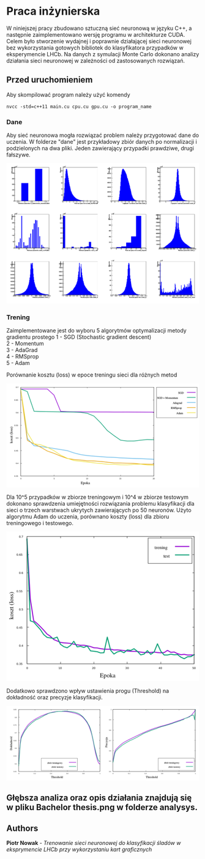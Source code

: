 # Praca inżynierska

W niniejszej pracy zbudowano sztuczną sieć neuronową w języku C++, a następnie zaimplementowano wersję programu w architekturze CUDA. Celem było stworzenie wydajnej i poprawnie działającej sieci neuronowej bez wykorzystania gotowych bibliotek do klasyfikatora przypadków w eksperymencie LHCb. Na danych z symulacji Monte Carlo dokonano analizy działania sieci neuronowej w zależności od zastosowanych rozwiązań.


## Przed uruchomieniem

Aby skompilować program należy użyć komendy
```
nvcc -std=c++11 main.cu cpu.cu gpu.cu -o program_name
```

### Dane

Aby sieć neuronowa mogła rozwiązać problem należy przygotować dane do uczenia. W folderze "dane" jest przykładowy zbiór danych po normalizacji i podzielonych na dwa pliki. Jeden zawierający przypadki prawdziwe, drugi fałszywe. 

<p align="center">
  <img src="https://github.com/PiotrWNowak/Deep-Neural-Network-LHCb-/raw/master/analysys/images/1.png">
</p>

### Trening

Zaimplementowane jest do wyboru 5 algorytmów optymalizacji metody gradientu prostego
1 - SGD (Stochastic gradient descent) <br />
2 - Momentum <br />
3 - AdaGrad <br />
4 - RMSprop <br />
5 - Adam <br />

Porównanie kosztu (loss) w epoce treningu sieci dla różnych metod
<p align="center">
  <img src="https://github.com/PiotrWNowak/Deep-Neural-Network-LHCb-/raw/master/analysys/images/2.png">
</p>

Dla 10^5 przypadków w zbiorze treningowym i 10^4 w zbiorze testowym dokonano sprawdzenia
umiejętności rozwiązania problemu klasyfikacji dla sieci o trzech warstwach ukrytych zawierających po 50 neuronów. Użyto algorytmu Adam do uczenia, porównano koszty (loss) dla zbioru treningowego i testowego.
<p align="center">
  <img src="https://github.com/PiotrWNowak/Deep-Neural-Network-LHCb-/raw/master/analysys/images/3.png">
</p>

Dodatkowo sprawdzono wpływ ustawienia progu (Threshold) na dokładność oraz precyzje klasyfikacji.
<p align="center">
  <img src="https://github.com/PiotrWNowak/Deep-Neural-Network-LHCb-/raw/master/analysys/images/4.png">
</p>

## Głębsza analiza oraz opis działania znajdują się w pliku Bachelor thesis.png w folderze analysys.

## Authors

**Piotr Nowak** - *Trenowanie sieci neuronowej do klasyfikacji śladów w eksprymencie LHCb przy wykorzystaniu kart graficznych* 
